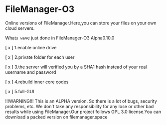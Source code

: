 # FileManager-O3
Online versions of FileManager.Here,you can store your files on your own cloud servers.


What`s we`ve just done in FileManager-O3 Alpha0.10.0

[ x ] 1.enable online drive

[ x ] 2.private folder for each user

[ x ] 3.the server will verified you by a SHA1 hash instead of your real username and password

[ x ] 4.rebuild inner core codes

[ x ] 5.full-GUI


!!!WARNING!!! This is an ALPHA version. So there is a lot of bugs, security problems, etc. We don`t take any responsibility for any lose or other bad results while using FileManager.Our project follows GPL 3.0 license.You can download a packed version on filemanager.space
